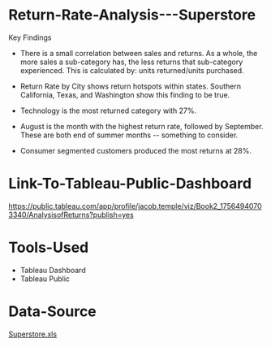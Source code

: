 # Return-Rate-Analysis---Superstore
Key Findings
- There is a small correlation between sales and returns. As a whole, the more sales a sub-category has, the less returns that sub-category experienced. This is calculated by: units returned/units purchased.

- Return Rate by City shows return hotspots within states. Southern California, Texas, and Washington show this finding to be true.

- Technology is the most returned category with 27%.

- August is the month with the highest return rate, followed by September. These are both end of summer months -- something to consider.

- Consumer segmented customers produced the most returns at 28%.
# Link-To-Tableau-Public-Dashboard
https://public.tableau.com/app/profile/jacob.temple/viz/Book2_17564940703340/AnalysisofReturns?publish=yes

# Tools-Used
  - Tableau Dashboard
  - Tableau Public

# Data-Source 
 [Superstore.xls](https://github.com/user-attachments/files/22052213/Superstore.xls)
